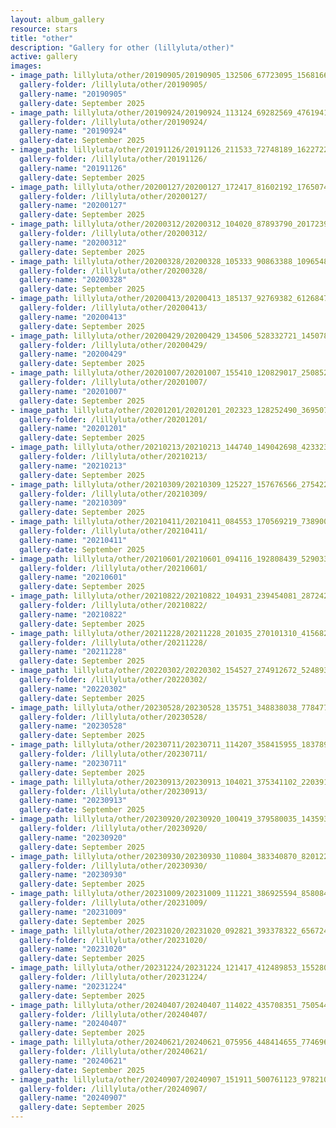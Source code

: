 ```yaml
---
layout: album_gallery
resource: stars
title: "other"
description: "Gallery for other (lillyluta/other)"
active: gallery
images:
- image_path: lillyluta/other/20190905/20190905_132506_67723095_156816675433658_4488888167167836418_n.jpg
  gallery-folder: /lillyluta/other/20190905/
  gallery-name: "20190905"
  gallery-date: September 2025
- image_path: lillyluta/other/20190924/20190924_113124_69282569_476194169601809_5533161614520894065_n.jpg
  gallery-folder: /lillyluta/other/20190924/
  gallery-name: "20190924"
  gallery-date: September 2025
- image_path: lillyluta/other/20191126/20191126_211533_72748189_162272264988536_4966760222356254493_n.jpg
  gallery-folder: /lillyluta/other/20191126/
  gallery-name: "20191126"
  gallery-date: September 2025
- image_path: lillyluta/other/20200127/20200127_172417_81602192_176507410292593_3884908271057909026_n.jpg
  gallery-folder: /lillyluta/other/20200127/
  gallery-name: "20200127"
  gallery-date: September 2025
- image_path: lillyluta/other/20200312/20200312_104020_87893790_201723904505034_5932336741256205232_n.jpg
  gallery-folder: /lillyluta/other/20200312/
  gallery-name: "20200312"
  gallery-date: September 2025
- image_path: lillyluta/other/20200328/20200328_105333_90863388_109654820511317_5842345754456811899_n.jpg
  gallery-folder: /lillyluta/other/20200328/
  gallery-name: "20200328"
  gallery-date: September 2025
- image_path: lillyluta/other/20200413/20200413_185137_92769382_612684782927169_7074591333476267927_n.jpg
  gallery-folder: /lillyluta/other/20200413/
  gallery-name: "20200413"
  gallery-date: September 2025
- image_path: lillyluta/other/20200429/20200429_134506_528332721_1450783632932434_703036341833274891_n.jpg
  gallery-folder: /lillyluta/other/20200429/
  gallery-name: "20200429"
  gallery-date: September 2025
- image_path: lillyluta/other/20201007/20201007_155410_120829017_2508525829439947_7290389849523031805_n.jpg
  gallery-folder: /lillyluta/other/20201007/
  gallery-name: "20201007"
  gallery-date: September 2025
- image_path: lillyluta/other/20201201/20201201_202323_128252490_369507224353529_7990531435283919063_n.jpg
  gallery-folder: /lillyluta/other/20201201/
  gallery-name: "20201201"
  gallery-date: September 2025
- image_path: lillyluta/other/20210213/20210213_144740_149042698_423323192332434_8002475271239298775_n.jpg
  gallery-folder: /lillyluta/other/20210213/
  gallery-name: "20210213"
  gallery-date: September 2025
- image_path: lillyluta/other/20210309/20210309_125227_157676566_275422360803255_165632295334150646_n.jpg
  gallery-folder: /lillyluta/other/20210309/
  gallery-name: "20210309"
  gallery-date: September 2025
- image_path: lillyluta/other/20210411/20210411_084553_170569219_738900260122249_3415843406784919557_n.jpg
  gallery-folder: /lillyluta/other/20210411/
  gallery-name: "20210411"
  gallery-date: September 2025
- image_path: lillyluta/other/20210601/20210601_094116_192808439_529033655130519_2984625790609634391_n.jpg
  gallery-folder: /lillyluta/other/20210601/
  gallery-name: "20210601"
  gallery-date: September 2025
- image_path: lillyluta/other/20210822/20210822_104931_239454081_287242156494939_644565806297318653_n.jpg
  gallery-folder: /lillyluta/other/20210822/
  gallery-name: "20210822"
  gallery-date: September 2025
- image_path: lillyluta/other/20211228/20211228_201035_270101310_415682080302601_7828889783359186414_n.jpg
  gallery-folder: /lillyluta/other/20211228/
  gallery-name: "20211228"
  gallery-date: September 2025
- image_path: lillyluta/other/20220302/20220302_154527_274912672_5248936311806450_7832287938937457780_n.jpg
  gallery-folder: /lillyluta/other/20220302/
  gallery-name: "20220302"
  gallery-date: September 2025
- image_path: lillyluta/other/20230528/20230528_135751_348838038_778477550648416_4645971598532543002_n.jpg
  gallery-folder: /lillyluta/other/20230528/
  gallery-name: "20230528"
  gallery-date: September 2025
- image_path: lillyluta/other/20230711/20230711_114207_358415955_18378936391020590_714313502875465145_n.jpg
  gallery-folder: /lillyluta/other/20230711/
  gallery-name: "20230711"
  gallery-date: September 2025
- image_path: lillyluta/other/20230913/20230913_104021_375341102_2203913939801725_5536688887561518062_n.jpg
  gallery-folder: /lillyluta/other/20230913/
  gallery-name: "20230913"
  gallery-date: September 2025
- image_path: lillyluta/other/20230920/20230920_100419_379580035_1435939120286407_3040818262460070588_n.jpg
  gallery-folder: /lillyluta/other/20230920/
  gallery-name: "20230920"
  gallery-date: September 2025
- image_path: lillyluta/other/20230930/20230930_110804_383340870_820122566246610_8592773567753656670_n.jpg
  gallery-folder: /lillyluta/other/20230930/
  gallery-name: "20230930"
  gallery-date: September 2025
- image_path: lillyluta/other/20231009/20231009_111221_386925594_858084438999148_4161583174963554366_n.jpg
  gallery-folder: /lillyluta/other/20231009/
  gallery-name: "20231009"
  gallery-date: September 2025
- image_path: lillyluta/other/20231020/20231020_092821_393378322_656724986441731_2524909127871775700_n.jpg
  gallery-folder: /lillyluta/other/20231020/
  gallery-name: "20231020"
  gallery-date: September 2025
- image_path: lillyluta/other/20231224/20231224_121417_412489853_1552803632216637_5487951056204348309_n.jpg
  gallery-folder: /lillyluta/other/20231224/
  gallery-name: "20231224"
  gallery-date: September 2025
- image_path: lillyluta/other/20240407/20240407_114022_435708351_750544147207822_7559203766117140873_n.jpg
  gallery-folder: /lillyluta/other/20240407/
  gallery-name: "20240407"
  gallery-date: September 2025
- image_path: lillyluta/other/20240621/20240621_075956_448414655_774696311542581_2730632967589885780_n.jpg
  gallery-folder: /lillyluta/other/20240621/
  gallery-name: "20240621"
  gallery-date: September 2025
- image_path: lillyluta/other/20240907/20240907_151911_500761123_9782105421874051_109123683993844247_n.jpg
  gallery-folder: /lillyluta/other/20240907/
  gallery-name: "20240907"
  gallery-date: September 2025
---
```

